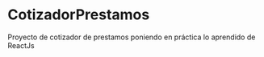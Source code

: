 # CotizadorPrestamos
Proyecto de cotizador de prestamos poniendo en práctica lo aprendido de ReactJs
